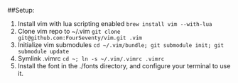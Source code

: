 ##Setup:

1. Install vim with lua scripting enabled `brew install vim --with-lua`
2. Clone vim repo to ~/.vim `git clone git@github.com:FourSeventy/vim.git .vim`
3. Initialize vim submodules `cd ~/.vim/bundle; git submodule init; git submodule update`
4. Symlink .vimrc `cd ~; ln -s ~/.vim/.vimrc .vimrc`
5. Install the font in the ./fonts directory, and configure your terminal to use it.
